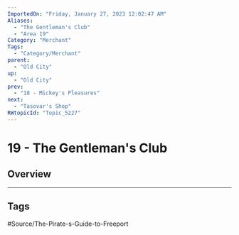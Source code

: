```yaml
---
ImportedOn: "Friday, January 27, 2023 12:02:47 AM"
Aliases:
  - "The Gentleman's Club"
  - "Area 19"
Category: "Merchant"
Tags:
  - "Category/Merchant"
parent:
  - "Old City"
up:
  - "Old City"
prev:
  - "18 - Mickey's Pleasures"
next:
  - "Tasovar's Shop"
RWtopicId: "Topic_5227"
---
```

# 19 - The Gentleman's Club
## Overview

---
## Tags
#Source/The-Pirate-s-Guide-to-Freeport

